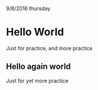 9/8/2016 thursday
# Hello World

Just for practice, and more practice

## Hello again world

Just for yet more practice


